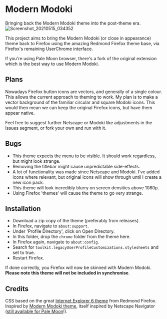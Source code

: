 # Modern Modoki
Bringing back the Modern Modoki theme into the post-theme era.
![Screenshot_20210515_034352](https://user-images.githubusercontent.com/11209477/118346236-d5cdee80-b531-11eb-87ea-98c7d9a0e9cf.png)

This project aims to bring the Modern Modoki (or close in appearance) theme back to Firefox using the amazing Redmond Firefox theme base, via Firefox's remaining UserChrome interface.

If you're using Pale Moon browser, there's a fork of the original extension which is the best way to use Modern Modoki.

## Plans
Nowadays Firefox button icons are vectors, and generally of a single colour. This allows the current approach to theming to work. My plan is to make a vector background of the familiar circular and square Modoki icons. This would then mean we can keep the original Firefox icons, but have them appear native.

Feel free to suggest further Netscape or Modoki like adjustments in the Issues segment, or fork your own and run with it.

## Bugs
* This theme expects the menu to be visible. It should work regardless, but might look strange.
* Removing the titlebar might cause unpredictable side-effects.
* A lot of functionality was made since Netscape and Modoki. I've added icons where relevant, but original icons will show through until I create a new icon pack.
* This theme will look incredibly blurry on screen densities above 1080p.
* Using Firefox 'themes' will cause the theme to go very strange.

## Installation
* Download a zip copy of the theme (preferably from releases).
* In Firefox, navigate to `about:support`.
* Under 'Profile Directory', click on Open Directory.
* In this folder, drop the `chrome` folder from the theme here.
* In Firefox again, navigate to `about:config`.
* Search for `toolkit.legacyUserProfileCustomizations.stylesheets` and set to true.
* Restart Firefox.

If done correctly, you Firefox will now be skinned with Modern Modoki. **Please note this theme will not be included in synchronise**.

## Credits
CSS based on the great [Internet Explorer 6 theme][rf] from Redmond Firefox.
Inspired by [Modern Modoki theme][rf], itself inspired by Netscape Navigator ([still available for Pale Moon][mmm]!).

[rf]:  https://github.com/matthewmx86/Redmond-Firefox
[mm]:  http://lowandsh.web.fc2.com/index.en.html
[mmm]: https://addons.palemoon.org/addon/modoki-moon/

